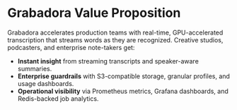 # Grabadora Value Proposition

Grabadora accelerates production teams with real-time, GPU-accelerated transcription that streams words as they are recognized. Creative studios, podcasters, and enterprise note-takers get:

- **Instant insight** from streaming transcripts and speaker-aware summaries.
- **Enterprise guardrails** with S3-compatible storage, granular profiles, and usage dashboards.
- **Operational visibility** via Prometheus metrics, Grafana dashboards, and Redis-backed job analytics.

